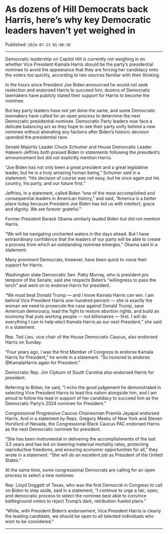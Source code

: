 # As dozens of Hill Democrats back Harris, here’s why key Democratic leaders haven’t yet weighed in

Published :`2024-07-23 01:08:30`

---

Democratic leadership on Capitol Hill is currently not weighing in on whether Vice President Kamala Harris should be the party’s presidential nominee to avoid the appearance that they are forcing her candidacy onto the voters too quickly, according to two sources familiar with their thinking.

In the hours since President Joe Biden announced he would not seek reelection and endorsed Harris to succeed him, dozens of Democratic lawmakers have publicly stated their support for Harris to become the nominee.

But key party leaders have not yet done the same, and some Democratic lawmakers have called for an open process to determine the next Democratic presidential nominee. Democratic Party leaders now face a delicate balancing act as they hope to see their party unify behind a new nominee without alienating any factions after Biden’s historic decision upended the presidential race.

Senate Majority Leader Chuck Schumer and House Democratic Leader Hakeem Jeffries both praised Biden in statements following the president’s announcement but did not explicitly mention Harris.

“Joe Biden has not only been a great president and a great legislative leader, but he is a truly amazing human being,” Schumer said in a statement. “His decision of course was not easy, but he once again put his country, his party, and our future first.”

Jeffries, in a statement, called Biden “one of the most accomplished and consequential leaders in American history,” and said, “America is a better place today because President Joe Biden has led us with intellect, grace and dignity. We are forever grateful.”

Former President Barack Obama similarly lauded Biden but did not mention Harris.

“We will be navigating uncharted waters in the days ahead. But I have extraordinary confidence that the leaders of our party will be able to create a process from which an outstanding nominee emerges,” Obama said in a statement.

Many prominent Democrats, however, have been quick to voice their support for Harris.

Washington state Democratic Sen. Patty Murray, who is president pro tempore of the Senate, said she respects Biden’s “willingness to pass the torch” and went on to endorse Harris for president.

“We must beat Donald Trump — and I know Kamala Harris can win. I am behind Vice President Harris one-hundred percent — she is exactly the woman we need to prosecute the case against Donald Trump, save American democracy, lead the fight to restore abortion rights, and build an economy that puts working people — not billionaires — first. I will do everything I can to help elect Kamala Harris as our next President,” she said in a statement.

Rep. Ted Lieu, vice chair of the House Democratic Caucus, also endorsed Harris on Sunday.

“Four years ago, I was the first Member of Congress to endorse Kamala Harris for President,” he wrote in a statement. “So honored to endorse @KamalaHarris again for President.”

Democratic Rep. Jim Clyburn of South Carolina also endorsed Harris for president.

Referring to Biden, he said, “I echo the good judgement he demonstrated in selecting Vice President Harris to lead this nation alongside him, and I am proud to follow his lead in support of her candidacy to succeed him as the Democratic Party’s 2024 nominee for President.”

Congressional Progressive Caucus Chairwoman Pramila Jayapal endorsed Harris. And in a statement by Reps. Gregory Meeks of New York and Steven Horsford of Nevada, the Congressional Black Caucus PAC endorsed Harris as the next Democratic nominee for president.

“She has been instrumental in delivering the accomplishments of the last 3.5 years and has led on lowering maternal mortality rates, protecting reproductive freedoms, and ensuring economic opportunities for all,” they wrote in a statement. “She will do an excellent job as President of the United States.”

At the same time, some congressional Democrats are calling for an open process to select a new nominee.

Rep. Lloyd Doggett of Texas, who was the first Democrat in Congress to call on Biden to step aside, said in a statement, “I continue to urge a fair, open, and democratic process to select the nominee best able to convince battleground voters to reject Trump’s dark, retribution-fueled plans.”

“While, with President Biden’s endorsement, Vice President Harris is clearly the leading candidate, we should be open to all talented individuals who wish to be considered.”

---

